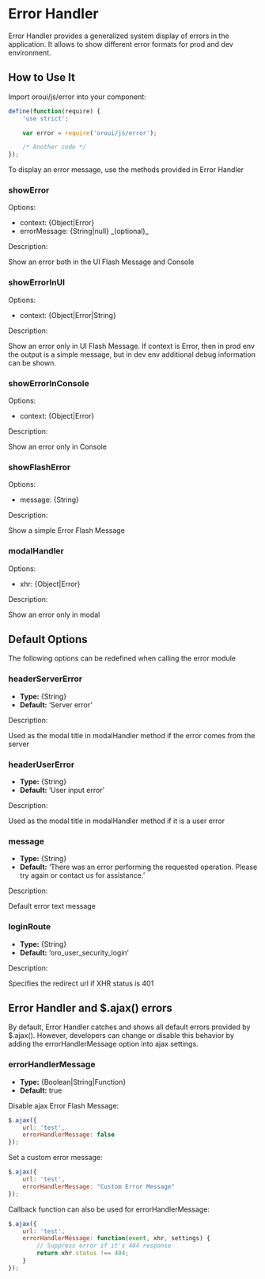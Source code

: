 <a id="bundle-docs-platform-ui-bundle-error-handler"></a>

# Error Handler

Error Handler provides a generalized system display of errors in the application. It allows to show different error formats for prod and dev environment.

## How to Use It

Import oroui/js/error into your component:

```javascript
define(function(require) {
    'use strict';

    var error = require('oroui/js/error');

    /* Another code */
});
```

To display an error message, use the methods provided in Error Handler

### showError

Options:

* context: {Object|Error}
* errorMessage: {String|null} \_(optional)_

Description:

Show an error both in the UI Flash Message and Console

### showErrorInUI

Options:

* context: {Object|Error|String}

Description:

Show an error only in UI Flash Message.
If context is Error, then in prod env the output is a simple message, but in dev env additional debug information can be shown.

### showErrorInConsole

Options:

* context: {Object|Error}

Description:

Show an error only in Console

### showFlashError

Options:

* message: {String}

Description:

Show a simple Error Flash Message

### modalHandler

Options:

* xhr: {Object|Error}

Description:

Show an error only in modal

## Default Options

The following options can be redefined when calling the error module

### headerServerError

* **Type:** {String}
* **Default:** ‘Server error’

Description:

Used as the modal title in modalHandler method if the error comes from the server

### headerUserError

* **Type:** {String}
* **Default:** ‘User input error’

Description:

Used as the modal title in modalHandler method if it is a user error

### message

* **Type:** {String}
* **Default:** ‘There was an error performing the requested operation. Please try again or contact us for assistance.’

Description:

Default error text message

### loginRoute

* **Type:** {String}
* **Default:** ‘oro_user_security_login’

Description:

Specifies the redirect url if XHR status is 401

## Error Handler and $.ajax() errors

By default, Error Handler catches and shows all default errors provided by $.ajax().
However, developers can change or disable this behavior by adding the errorHandlerMessage option into ajax settings.

### errorHandlerMessage

* **Type:** {Boolean|String|Function}
* **Default:** true

Disable ajax Error Flash Message:

```javascript
$.ajax({
    url: 'test',
    errorHandlerMessage: false
});
```

Set a custom error message:

```javascript
$.ajax({
    url: 'test',
    errorHandlerMessage: "Custom Error Message"
});
```

Callback function can also be used for errorHandlerMessage:

```javascript
$.ajax({
    url: 'test',
    errorHandlerMessage: function(event, xhr, settings) {
        // Suppress error if it's 404 response
        return xhr.status !== 404;
    }
});
```

